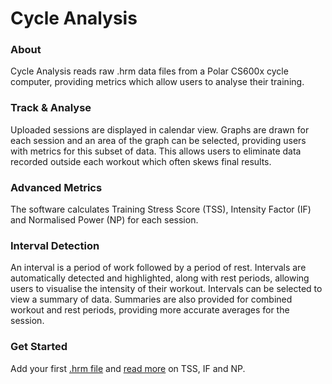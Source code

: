 # Cycle Analysis

### About
Cycle Analysis reads raw .hrm data files from a Polar CS600x cycle computer, providing metrics which allow users to analyse their training.

### Track & Analyse
Uploaded sessions are displayed in calendar view. Graphs are drawn for each session and an area of the graph can be selected, providing users with metrics for this subset of data. 
This allows users to eliminate data recorded outside each workout which often skews final results.

### Advanced Metrics
The software calculates Training Stress Score (TSS), Intensity Factor (IF) and Normalised Power (NP) for each session.

### Interval Detection
An interval is a period of work followed by a period of rest. Intervals are automatically detected and highlighted, along with rest periods, allowing users to visualise the intensity of their workout. 
Intervals can be selected to view a summary of data. Summaries are also provided for combined workout and rest periods, providing more accurate averages for the session.

### Get Started
Add your first [.hrm file](http://houghtonjoe.com/cycle-analysis/example-session.hrm) and [read more](http://cycle-analysis.houghtonjoe.com/#/metrics) on TSS, IF and NP.